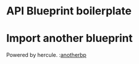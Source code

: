 # API Blueprint boilerplate

# Import another blueprint
Powered by hercule.
:[anotherbp](src/anotherbp.md)
